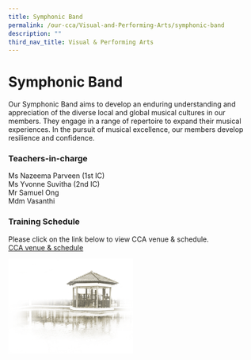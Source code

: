 ```yaml
---
title: Symphonic Band
permalink: /our-cca/Visual-and-Performing-Arts/symphonic-band
description: ""
third_nav_title: Visual & Performing Arts
---
```

# **Symphonic Band**

Our Symphonic Band aims to develop an enduring understanding and appreciation of the diverse local and global musical cultures in our members. They engage in a range of repertoire to expand their musical experiences. In the pursuit of musical excellence, our members develop resilience and confidence.  

### Teachers-in-charge

Ms Nazeema Parveen (1st IC)   
Ms Yvonne Suvitha (2nd IC)    
Mr Samuel Ong   
Mdm Vasanthi

### Training Schedule

Please click on the link below to view CCA venue & schedule.   
[CCA venue & schedule](/useful-links/parents/cca-venue-n-schedule)

<img src="/images/pavilion.png" 
     style="width:50%">